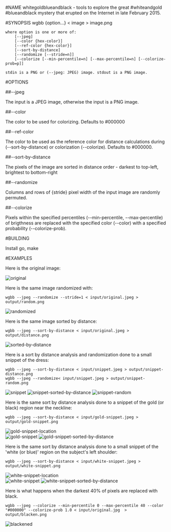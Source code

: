 #NAME
whitegoldblueandblack - tools to explore the great #whiteandgold #blueandblack mystery that erupted on the Internet in late February 2015.

#SYNOPSIS
	wgbb {option...} < image > image.png

	where option is one or more of:
		[--jpeg]
		[--color {hex-color}]
		[--ref-color {hex-color}]
		[--sort-by-distance]
		[--randomize [--stride=n]]
		[--colorize [--min-percentile=n] [--max-percentile=n] [--colorize-prob=p]]

	stdin is a PNG or (--jpeg: JPEG) image. stdout is a PNG image.

#OPTIONS

##--jpeg

The input is a JPEG image, otherwise the input is a PNG image.

##--color

The color to be used for colorizing. Defaults to #000000

##--ref-color

The color to be used as the reference color for distance calculations during (--sort-by-distance) or colorization (--colorize). Defaults to #000000.

##--sort-by-distance

The pixels of the image are sorted in distance order - darkest to top-left, brightest to bottom-right

##--randomize

Columns and rows of {stride} pixel width of the input image are randomly permuted.

##--colorize

Pixels within the specified percentiles (--min-percentile, --max-percentile) of brigthness are replaced with the specified color (--color) with a specified probability (--colorize-prob).

#BUILDING

Install go,
	make

#EXAMPLES

Here is the original image:

![original](input/original.jpg)

Here is the same image randomized with:

	wgbb --jpeg --randomize --stride=1 < input/original.jpeg > output/random.png

![randomized](doc/random.png)

Here is the same image sorted by distance:

	wgbb --jpeg --sort-by-distance < input/original.jpeg > output/distance.png

![sorted-by-distance](doc/distance.png)

Here is a sort by distance analysis and randomization done to a small snippet of the dress:

	wgbb --jpeg --sort-by-distance < input/snippet.jpeg > output/snippet-distance.png
	wgbb --jpeg --randomize< input/snippet.jpeg > output/snippet-random.png

![snippet](input/snippet.jpg) ![snippet-sorted-by-distance](doc/snippet-distance.png) ![snippet-random](doc/snippet-random.png)

Here is the same sort by distance analysis done to a snippet of the gold (or black) region near the neckline:

	wgbb --jpeg --sort-by-distance < input/gold-snippet.jpeg > output/gold-snippet.png

![gold-snippet-location](doc/gold-snippet-location.png)
<br/>
![gold-snippet](input/gold-snippet.jpg) ![gold-snippet-sorted-by-distance](doc/gold-snippet.png)

Here is the same sort by distance analysis done to a small snippet of the 'white (or blue)' region on the subject's left shoulder:

	wgbb --jpeg --sort-by-distance < input/white-snippet.jpeg > output/white-snippet.png

![white-snippet-location](doc/white-snippet-location.png)
<br/>
![white-snippet](input/white-snippet.jpg) ![white-snippet-sorted-by-distance](doc/white-snippet.png)

Here is what happens when the darkest 40% of pixels are replaced with black.

	wgbb --jpeg --colorize --min-percentile 0 --max-percentile 40 --color "#000000" --colorize-prob 1.0 < input/original.jpg  > output/blacken.png

![blackened](doc/blacken.png)

